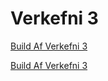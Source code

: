 # Verkefni 3
 <a href="https://youtu.be/i6UdU4DPD1M" target="_blank"> Build Af Verkefni 3 </a>


 <a href="https://drive.google.com/file/d/1QrvxQiMyLlBhjudGRDYu7KpNcngPxhaC/view?usp=sharing" target="_blank"> Build Af Verkefni 3 </a>
